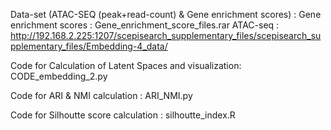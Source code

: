 Data-set (ATAC-SEQ (peak+read-count) & Gene enrichment scores) :
Gene enrichment scores : Gene_enrichment_score_files.rar
ATAC-seq : http://192.168.2.225:1207/scepisearch_supplementary_files/scepisearch_supplementary_files/Embedding-4_data/

Code for Calculation of Latent Spaces and visualization:
CODE_embedding_2.py

Code for ARI & NMI calculation :
ARI_NMI.py

Code for Silhoutte score calculation :
silhoutte_index.R